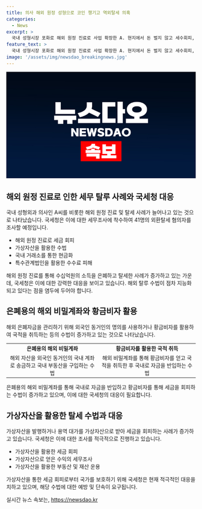 ```yaml
---
title: 의사 해외 원정 성형으로 코인 챙기고 역외탈세 의혹
categories:
  - News
excerpt: >
  국내 성형시장 포화로 해외 원정 진료로 사업 확장한 A. 현지에서 돈 벌지 않고 세수회피, 탈세 등의 방법 사용. 해외 은닉자금 국내로 수백 회 송금, 덜미 잡혀 추징될 소득세 십억 원. 역외 탈세 혐의자 41명 중 13명은 해외 원정 진료나 해외법인을 이용한 것. B는 해외 비밀계좌로 소득 은닉, 현지 투자 조건으로 시민권 획득해 국내 외국인으로 입국. 국세청은 역외탈루소득 소득세 추징 및 동거자에게 증여세 추징할 계획. 다국적기업, 코인개발업체 등도 조사 대상. 기준은 정당한 대가 없이 국외 유출된 핵심 자산. 국세청 조사국장은 역외탈세 수법이 갈수록 지능화·고도화되고 있다고 밝혀.
feature_text: >
  국내 성형시장 포화로 해외 원정 진료로 사업 확장한 A. 현지에서 돈 벌지 않고 세수회피, 탈세 등의 방법 사용. 해외 은닉자금 국내로 수백 회 송금, 덜미 잡혀 추징될 소득세 십억 원. 역외 탈세 혐의자 41명 중 13명은 해외 원정 진료나 해외법인을 이용한 것. B는 해외 비밀계좌로 소득 은닉, 현지 투자 조건으로 시민권 획득해 국내 외국인으로 입국. 국세청은 역외탈루소득 소득세 추징 및 동거자에게 증여세 추징할 계획. 다국적기업, 코인개발업체 등도 조사 대상. 기준은 정당한 대가 없이 국외 유출된 핵심 자산. 국세청 조사국장은 역외탈세 수법이 갈수록 지능화·고도화되고 있다고 밝혀.
image: '/assets/img/newsdao_breakingnews.jpg'
---
```


<p><img src="/assets/img/newsdao_breakingnews.jpg" alt="koreaapp 속보" /></p>

<h2 data-ke-size="size26">해외 원정 진료로 인한 세무 탈루 사례와 국세청 대응</h2>

<p>국내 성형외과 의사인 A씨를 비롯한 해외 원정 진료 및 탈세 사례가 늘어나고 있는 것으로 나타났습니다. 국세청은 이에 대한 세무조사에 착수하여 41명의 외환탈세 혐의자를 조사할 예정입니다. </p>

<ul>
  <li>해외 원정 진료로 세금 회피</li>
  <li>가상자산을 활용한 수법</li>
  <li>국내 거래소를 통한 현금화</li>
  <li>특수관계법인을 활용한 수수료 피해</li>
</ul>

<p data-ke-size="size16">해외 원정 진료를 통해 수십억원의 소득을 은폐하고 탈세한 사례가 증가하고 있는 가운데, 국세청은 이에 대한 강력한 대응을 보이고 있습니다. 해외 탈루 수법이 점차 지능화되고 있다는 점을 염두에 두어야 합니다. </p>

<h2 data-ke-size="size26">은폐용의 해외 비밀계좌와 황금비자 활용</h2>

<p>해외 은폐자금을 관리하기 위해 외국인 동거인의 명의를 사용하거나 황금비자를 활용하여 국적을 취득하는 등의 수법이 증가하고 있는 것으로 나타났습니다. </p>

<table>
  <tr>
    <td style="text-align: center; height: 17px;"><b>은폐용의 해외 비밀계좌</b></td>
    <td style="text-align: center; height: 17px;"><b>황금비자를 활용한 국적 취득</b></td>
  </tr>
  <tr>
    <td style="text-align: center; height: 17px;">해외 자산을 외국인 동거인의 국내 계좌로 송금하고 국내 부동산을 구입하는 수법</td>
    <td style="text-align: center; height: 17px;">해외 비밀계좌를 통해 황금비자를 얻고 국적을 취득한 후 국내로 자금을 반입하는 수법</td>
  </tr>
</table>

<p data-ke-size="size16">은폐용의 해외 비밀계좌를 통해 국내로 자금을 반입하고 황금비자를 통해 세금을 회피하는 수법이 증가하고 있으며, 이에 대한 국세청의 대응이 필요합니다.</p>

<h2 data-ke-size="size26">가상자산을 활용한 탈세 수법과 대응</h2>

<p>가상자산을 발행하거나 용역 대가를 가상자산으로 받아 세금을 회피하는 사례가 증가하고 있습니다. 국세청은 이에 대한 조사를 적극적으로 진행하고 있습니다.</p>

<ul>
  <li>가상자산을 활용한 세금 회피</li>
  <li>가상자산으로 얻은 수익의 세무조사</li>
  <li>가상자산을 활용한 부동산 및 재산 운용</li>
</ul>

<p data-ke-size="size16">가상자산을 통한 세금 회피로부터 국가를 보호하기 위해 국세청은 현재 적극적인 대응을 치하고 있으며, 해당 수법에 대한 예방 및 단속이 요구됩니다.</p>
실시간 뉴스 속보는, <a href="https://newsdao.kr" rel="dofollow">https://newsdao.kr</a>


